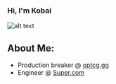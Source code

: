### Hi, I'm Kobai


![alt text](https://i.imgur.com/KMf8XsG.png)

## About Me:
- Production breaker @ [optcg.gg](https://www.optcg.gg/)
- Engineer @ [Super.com](https://www.super.com/)
 


<!--
**Kobai/kobai** is a ✨ _special_ ✨ repository because its `README.md` (this file) appears on your GitHub profile.

Here are some ideas to get you started:

- 🔭 I’m currently working on ...
- 🌱 I’m currently learning ...
- 👯 I’m looking to collaborate on ...
- 🤔 I’m looking for help with ...
- 💬 Ask me about ...
- 📫 How to reach me: ...
- 😄 Pronouns: ...
- ⚡ Fun fact: ...
-->
